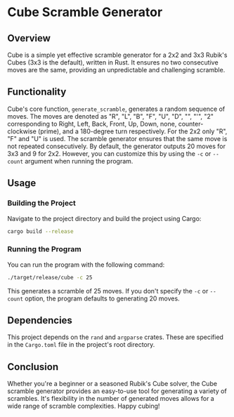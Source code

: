 # Cube Scramble Generator
## Overview
Cube is a simple yet effective scramble generator for a 2x2 and 3x3 Rubik's Cubes (3x3 is the default), written in Rust. It ensures no two consecutive moves are the same, providing an unpredictable and challenging scramble.
## Functionality
Cube's core function, `generate_scramble`, generates a random sequence of moves. The moves are denoted as "R", "L", "B", "F", "U", "D", "", "'", "2" corresponding to Right, Left, Back, Front, Up, Down, none, counter-clockwise (prime), and a 180-degree turn respectively. For the 2x2 only "R", "F" and "U" is used.
The scramble generator ensures that the same move is not repeated consecutively. By default, the generator outputs 20 moves for 3x3 and 9 for 2x2. However, you can customize this by using the `-c` or `--count` argument when running the program.
## Usage
### Building the Project
Navigate to the project directory and build the project using Cargo:
```sh
cargo build --release
```
### Running the Program
You can run the program with the following command:
```sh
./target/release/cube -c 25
```
This generates a scramble of 25 moves. If you don't specify the `-c` or `--count` option, the program defaults to generating 20 moves.
## Dependencies
This project depends on the `rand` and `argparse` crates. These are specified in the `Cargo.toml` file in the project's root directory.
## Conclusion
Whether you're a beginner or a seasoned Rubik's Cube solver, the Cube scramble generator provides an easy-to-use tool for generating a variety of scrambles. It's flexibility in the number of generated moves allows for a wide range of scramble complexities. Happy cubing!
